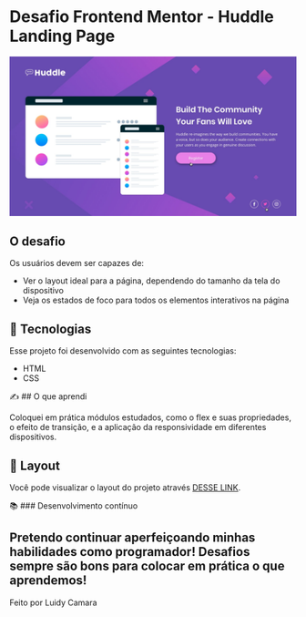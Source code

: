 # Desafio Frontend Mentor - Huddle Landing Page

![Design preview for the QR code component coding challenge](./crc/design/active-states.jpg)


## O desafio


Os usuários devem ser capazes de:

- Ver o layout ideal para a página, dependendo do tamanho da tela do dispositivo
- Veja os estados de foco para todos os elementos interativos na página


## 🚀 Tecnologias

Esse projeto foi desenvolvido com as seguintes tecnologias:

- HTML
- CSS


✍️  ## O que aprendi  

Coloquei em prática módulos estudados, como o flex e suas propriedades, o efeito de transição, e a aplicação da responsividade em diferentes dispositivos.


## 🔖 Layout

Você pode visualizar o layout do projeto através [DESSE LINK](https://res.cloudinary.com/dz209s6jk/image/upload/f_auto,q_auto,w_700/Challenges/m8aueljlhfwzve7zxpy7.jpg). 

📚 ### Desenvolvimento contínuo

Pretendo continuar aperfeiçoando minhas habilidades como programador! Desafios sempre são bons para colocar em prática o que aprendemos!
---

Feito por Luidy Camara




